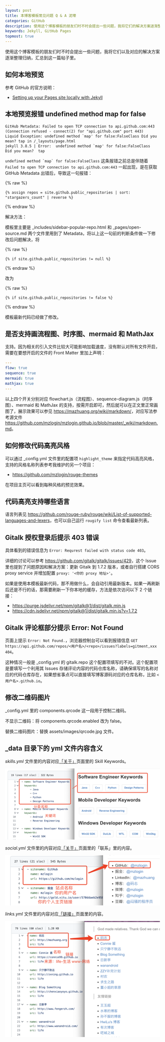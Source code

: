 ```yaml
---
layout: post
title: 本博客模板常见问题 Q & A 泥嚎
categories: GitHub
description: 使用这个博客模板的朋友们时不时会提出一些问题，我将它们的解决方案逐渐整理归纳，汇总到这一篇帖子里。
keywords: Jekyll, GitHub Pages
topmost: true
---
```


使用这个博客模板的朋友们时不时会提出一些问题，我将它们以及对应的解决方案逐渐整理归纳，汇总到这一篇帖子里。

## 如何本地预览

参考 GitHub 的官方说明：

- [Setting up your Pages site locally with Jekyll](https://help.github.com/articles/setting-up-your-pages-site-locally-with-jekyll/)

## 本地预览报错 undefined method map for false

```
GitHub Metadata: Failed to open TCP connection to api.github.com:443 (Connection refused - connect(2) for "api.github.com" port 443)
Liquid Exception: undefined method `map' for false:FalseClass Did you mean? tap in /_layouts/page.html
jekyll 3.8.5 | Error:  undefined method `map' for false:FalseClass
Did you mean?  tap
```

`` undefined method `map` for false:FalseClass `` 这条报错之前总是伴随着 `Failed to open TCP connection to api.github.com:443` 一起出现，是在获取 GitHub Metadata 出错后，导致这一句报错：

{% raw %}

```liquid
{% assign repos = site.github.public_repositories | sort: "stargazers_count" | reverse %}
```

{% endraw %}

解决方法：

模板里主要是 \_includes/sidebar-popular-repo.html 和 \_pages/open-source.md 两个文件里用到了 Metadata，将以上这一句前的判断条件做一下修改后问题解决，将

{% raw %}

```liquid
{% if site.github.public_repositories != null %}
```

{% endraw %}

改为

{% raw %}

```liquid
{% if site.github.public_repositories != false %}
```

{% endraw %}

模板最新代码已经做了修改。

## 是否支持画流程图、时序图、mermaid 和 MathJax

支持。因为相关的引入文件比较大可能影响加载速度，没有默认对所有文件开启，需要在要想开启的文件的 Front Matter 里加上声明：

```yaml
---
flow: true
sequence: true
mermaid: true
mathjax: true
---
```

以上四个开关分别对应 flowchart.js（流程图）、sequence-diagram.js（时序图）、mermaid 和 MathJax 的支持，按需开启即可，然后就可以在正文里正常画图了，展示效果可以参见 <https://mazhuang.org/wiki/markdown/>，对应写法参考源文件 <https://github.com/mzlogin/mzlogin.github.io/blob/master/_wiki/markdown.md>。

## 如何修改代码高亮风格

可以通过 \_config.yml 文件里的配置项 `highlight_theme` 来指定代码高亮风格，支持的风格名称列表参考我维护的另一个项目：

- <https://github.com/mzlogin/rouge-themes>

在项目主页可以看到每种风格的预览效果。

## 代码高亮支持哪些语言

语言列表见 <https://github.com/rouge-ruby/rouge/wiki/List-of-supported-languages-and-lexers>，也可以自己运行 `rougify list` 命令查看最新列表。

## Gitalk 授权登录后提示 403 错误

具体看到的错误信息为 `Error: Requrest failed with status code 403`。

详细的讨论可以参考 <https://github.com/gitalk/gitalk/issues/429>，这个 Issue 里也提到了问题原因和解决方案：更新 Gitalk 到 1.7.2 版本，或者自行搭建 CORS proxy service 并增加配置 `proxy: '<你的 proxy 地址>'`。

如果是使用本模板最新代码，那不用做什么，会自动引用最新版本。如果一再刷新后还是不行的话，那需要刷新一下你本地的缓存，方法是依次访问以下 2 个链接：

- <https://purge.jsdelivr.net/npm/gitalk@1/dist/gitalk.min.js>
- <https://cdn.jsdelivr.net/npm/gitalk@1/dist/gitalk.min.js?v=1.7.2>

## Gitalk 评论框部分提示 Error: Not Found

页面上提示 `Error: Not Found.`，浏览器控制台可以看到报错信息 `GET https://api.github.com/repos/<用户名>/<repo>/issues?labels=gitment,xxx 404`。

这种情况一般是 \_config.yml 的 gitalk.repo 这个配置项填写的不对。这个配置项是要填写一个利用其 Issues 存储评论内容的代码仓库名称，请确保填写的名称对应的代码仓库存在，如果想省事点可以直接填写博客源码对应的仓库名称，比如 `<用户名>.github.io`。

## 修改二维码图片

\_config.yml 里的 components.qrcode 这一段用于控制二维码。

不显示二维码：将 components.qrcode.enabled 改为 false。

替换二维码图片：替换 assets/images/qrcode.jpg 文件。

## \_data 目录下的 yml 文件内容含义

_skills.yml_ 文件里的内容对应[「关于」][1]页面里的 Skill Keywords。

![](/images/posts/template/skills.yml.png)

_social.yml_ 文件里的内容对应[「关于」][1]页面里的「联系」里的内容。

![](/images/posts/template/social.yml.png)

_links.yml_ 文件里的内容对应[「链接」][2]页面里的内容。

![](/images/posts/template/links.yml.png)

[1]: https://mazhuang.org/about/
[2]: https://mazhuang.org/links/
